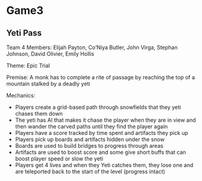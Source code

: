 # Game3
## Yeti Pass
Team 4 Members: Elijah Payton, Co’Niya Butler, John Virga, Stephan Johnson, David Olivier, Emily Hollis

Theme: Epic Trial

Premise: A monk has to complete a rite of passage by reaching the top of a mountain stalked by a deadly yeti

Mechanics:
- Players create a grid-based path through snowfields that they yeti chases them down
- The yeti has AI that makes it chase the player when they are in view and then wander the carved paths until they find the player again
- Players have a score tracked by time spent and artifacts they pick up
- Players pick up boards and artifacts hidden under the snow
- Boards are used to build bridges to progress through areas
- Artifacts are used to boost score and some give short buffs that can boost player speed or slow the yeti
- Players get 4 lives and when they Yeti catches them, they lose one and are teleported back to the start of the level (progress intact)
